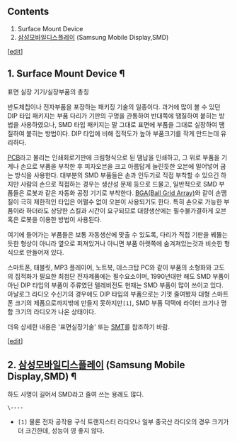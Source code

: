 ## Contents

    

1. Surface Mount Device 
2. [삼성모바일디스플레이](%EC%82%BC%EC%84%B1%EB%AA%A8%EB%B0%94%EC%9D%BC%EB%94%94%EC%8A%A4%ED%94%8C%EB%A0%88%EC%9D%B4.md) (Samsung Mobile Display,SMD) 

[[edit](http://rigvedawiki.net/r1/wiki.php/SMD?action=edit&section=1)]

## 1. Surface Mount Device ¶

표면 실장 기기/실장부품의 총칭

  

반도체칩이나 전자부품을 포장하는 패키징 기술의 일종이다. 과거에 많이 볼 수 있던 DIP 타입 패키지는 부품 다리가 기판의 구멍을 관통하여
반대쪽에 땜질하여 붙히는 방법을 사용하였으나, SMD 타입 패키지는 말 그대로 표면에 부품을 그대로 실장하여 땜질하여 붙히는 방법이다.
DIP 타입에 비해 집적도가 높아 부품크기를 작게 만드는데 유리하다.

  

[PCB](PCB.md)라고 불리는 인쇄회로기판에 크림형식으로 된 땜납을 인쇄하고, 그 위로 부품을 기계나 손으로 부품을 부착한 후
피자오븐을 크고 아름답게 늘린듯한 오븐에 밀어넣어 굽는 방식을 사용한다. 대부분의 SMD 부품들은 손과 인두기로 직접 부착할 수 있으긴
하지만 사람의 손으로 직접하는 경우는 생산성 문제 등으로 드물고, 일반적으로 SMD 부품들은 로봇과 같은 자동화 공정 기기로 부착한다.
[BGA(Ball Grid Array)](BGA.md)와 같이 손땜질이 극히 제한적인 타입은 어쩔수 없이 오븐이 사용되기도 한다. 특히
손으로 가능한 부품이라 하더라도 상당한 스킬과 시간이 요구되므로 대량생산에는 필수불가결하게 오븐 혹은 로봇을 이용한 방법이 사용된다.

  

여기에 들어가는 부품들은 보통 자동생산에 맞출 수 있도록, 다리가 직접 기판을 꿰뚫는듯한 형상이 아니라 옆으로 퍼져있거나 아니면 부품
아랫쪽에 숨겨져있는것과 비슷한 형식으로 만들어져 있다.

  

스마트폰, 태블릿, MP3 플레이어, 노트북, 데스크탑 PC와 같이 부품의 소형화와 고도의 집적화가 필요한 최첨단 전자제품에는 필수요소이며,
1990년대만 해도 SMD 부품이 아닌 DIP 타입의 부품이 주류였던 텔레비전도 현재는 SMD 부품이 많이 쓰이고 있다. 아날로그 라디오
수신기의 경우에도 DIP 타입의 부품으로는 기껏 줄여봤자 대형 스마트폰 크기의 제품으로까지밖에 만들지 못하지만`[1]`, SMD 부품 덕택에
라이터 크기나 명함 크기의 라디오가 나온 상태이다.

  

더욱 상세한 내용은 '표면실장기술' 또는 [SMT](SMT.md)를 참조하기 바람.

  

[[edit](http://rigvedawiki.net/r1/wiki.php/SMD?action=edit&section=2)]

## 2. [삼성모바일디스플레이](%EC%82%BC%EC%84%B1%EB%AA%A8%EB%B0%94%EC%9D%BC%EB%94%94%EC%8A%A4%ED%94%8C%EB%A0%88%EC%9D%B4.md) (Samsung Mobile Display,SMD) ¶

하도 사명이 길어서 SMD라고 줄여 쓰는 용례도 많다.

`\----`

  * `[1]` 물론 전자 공작용 구식 트랜지스터 라디오나 일부 중국산 라디오의 경우 크기가 더 크긴한데, 성능이 영 좋지 않다.

